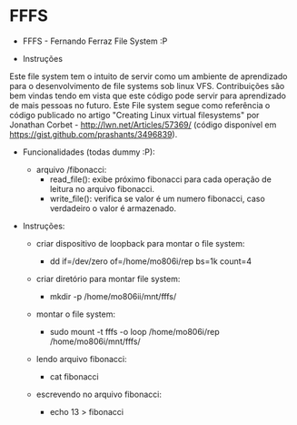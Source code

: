 FFFS
====

* FFFS - Fernando Ferraz File System :P

* Instruções

 Este file system tem o intuito de servir como um ambiente de aprendizado
 para o desenvolvimento de file systems sob linux VFS. Contribuições
 são bem vindas tendo em vista que este código pode servir para aprendizado
 de mais pessoas no futuro. Este File system segue como referência o
 código publicado no artigo "Creating Linux virtual filesystems" por Jonathan
 Corbet - http://lwn.net/Articles/57369/ (código disponível em
 https://gist.github.com/prashants/3496839).

* Funcionalidades (todas dummy :P):
  
  - arquivo /fibonacci:
     - read_file(): exibe próximo fibonacci para cada operação de leitura
                  no arquivo fibonacci.
     - write_file(): verifica se valor é um numero fibonacci, caso
                   verdadeiro o valor é armazenado.


* Instruções:
  
  - criar dispositivo de loopback para montar o file system:
      - dd if=/dev/zero of=/home/mo806i/rep bs=1k count=4

  - criar diretório para montar file system:
      - mkdir -p /home/mo806ii/mnt/fffs/

  - montar o file system:
      - sudo mount -t fffs -o loop /home/mo806i/rep  /home/mo806i/mnt/fffs/

  - lendo arquivo fibonacci:
      - cat fibonacci

  - escrevendo no arquivo fibonacci:
      - echo 13 > fibonacci


